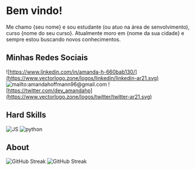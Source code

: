 # Bem vindo!  
Me chamo {seu nome} e sou estudante (ou atuo na área de senvolvimento), curso {nome do seu curso}. Atualmente moro em {nome da sua cidade} e sempre estou buscando novos conhecimentos.

## Minhas Redes Sociais

![https://www.linkedin.com/in/amanda-h-660bab130/](https://www.vectorlogo.zone/logos/linkedin/linkedin-ar21.svg) ![mailto:amandahoffmann96@gmail.com](https://www.vectorlogo.zone/logos/gmail/gmail-ar21.svg) ![https://twitter.com/dev_amandahp](https://www.vectorlogo.zone/logos/twitter/twitter-ar21.svg)

## Hard Skills
![JS](https://img.shields.io/badge/JavaScript-F7DF1E?style=for-the-badge&logo=javascript&logoColor=black) ![python](https://img.shields.io/badge/Python-14354C?style=for-the-badge&logo=python&logoColor=white)


## About

![GitHub Streak](https://github-readme-streak-stats.herokuapp.com/?user=amandahp&theme=dark) 
![GitHub Streak](https://awesome-github-stats.azurewebsites.net/user-stats/amandahp?cardType=octocat&theme=midnight-purple&Text=7DCE13&Background=000000&Title=FA2FB5&Ring=FA2FB5)
